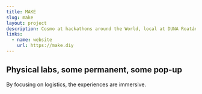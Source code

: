 ```yaml
---
title: MAKE
slug: make
layout: project
description: Cosmo at hackathons around the World, local at DUNA Roatán.
links:
  - name: website
    url: https://make.diy
---
```


## Physical labs, some permanent, some pop-up

By focusing on logistics, the experiences are immersive.
